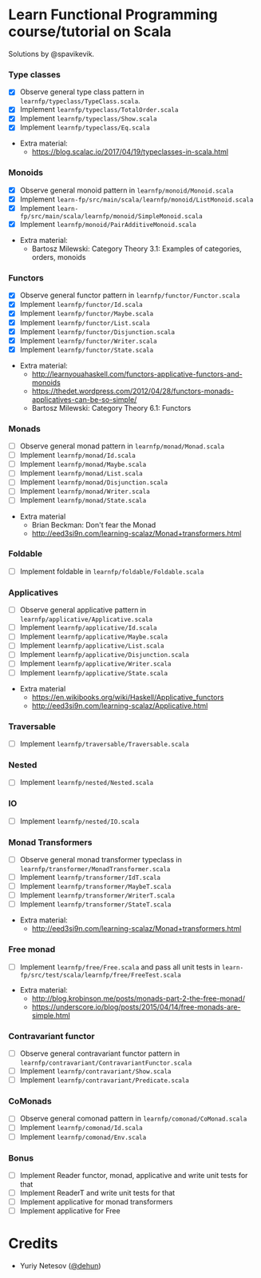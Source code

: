 # Learn Functional Programming course/tutorial on Scala
Solutions by @spavikevik.

### Type classes ###

- [x] Observe general type class pattern in `learnfp/typeclass/TypeClass.scala`.
- [x] Implement `learnfp/typeclass/TotalOrder.scala`
- [x] Implement `learnfp/typeclass/Show.scala`
- [x] Implement `learnfp/typeclass/Eq.scala`
- Extra material: 
  - https://blog.scalac.io/2017/04/19/typeclasses-in-scala.html

### Monoids ###

- [x] Observe general monoid pattern in `learnfp/monoid/Monoid.scala`
- [x] Implement `learn-fp/src/main/scala/learnfp/monoid/ListMonoid.scala`
- [x] Implement `learn-fp/src/main/scala/learnfp/monoid/SimpleMonoid.scala`
- [x] Implement `learnfp/monoid/PairAdditiveMonoid.scala`
- Extra material:
  - Bartosz Milewski: Category Theory 3.1: Examples of categories, orders, monoids
  

### Functors ###

- [x] Observe general functor pattern in `learnfp/functor/Functor.scala`
- [x] Implement `learnfp/functor/Id.scala`
- [x] Implement `learnfp/functor/Maybe.scala`
- [x] Implement `learnfp/functor/List.scala`
- [x] Implement `learnfp/functor/Disjunction.scala`
- [x] Implement `learnfp/functor/Writer.scala`
- [x] Implement `learnfp/functor/State.scala`
- Extra material:
  - http://learnyouahaskell.com/functors-applicative-functors-and-monoids
  - https://thedet.wordpress.com/2012/04/28/functors-monads-applicatives-can-be-so-simple/
  - Bartosz Milewski: Category Theory 6.1: Functors 

### Monads ###

- [ ] Observe general monad pattern in `learnfp/monad/Monad.scala`
- [ ] Implement `learnfp/monad/Id.scala`
- [ ] Implement `learnfp/monad/Maybe.scala`
- [ ] Implement `learnfp/monad/List.scala`
- [ ] Implement `learnfp/monad/Disjunction.scala`
- [ ] Implement `learnfp/monad/Writer.scala`
- [ ] Implement `learnfp/monad/State.scala`
- Extra material
  - Brian Beckman: Don't fear the Monad
  - http://eed3si9n.com/learning-scalaz/Monad+transformers.html
  
### Foldable ###

- [ ] Implement foldable in `learnfp/foldable/Foldable.scala`

### Applicatives ###

- [ ] Observe general applicative pattern in `learnfp/applicative/Applicative.scala`
- [ ] Implement `learnfp/applicative/Id.scala`
- [ ] Implement `learnfp/applicative/Maybe.scala`
- [ ] Implement `learnfp/applicative/List.scala`
- [ ] Implement `learnfp/applicative/Disjunction.scala`
- [ ] Implement `learnfp/applicative/Writer.scala`
- [ ] Implement `learnfp/applicative/State.scala`
- Extra material 
  - https://en.wikibooks.org/wiki/Haskell/Applicative_functors
  - http://eed3si9n.com/learning-scalaz/Applicative.html
  
### Traversable ###

- [ ] Implement `learnfp/traversable/Traversable.scala`

### Nested ###

- [ ] Implement `learnfp/nested/Nested.scala`

### IO ###

- [ ] Implement `learnfp/nested/IO.scala` 

### Monad Transformers ###

- [ ] Observe general monad transformer typeclass in `learnfp/transformer/MonadTransformer.scala`
- [ ] Implement `learnfp/transformer/IdT.scala`
- [ ] Implement `learnfp/transformer/MaybeT.scala`
- [ ] Implement `learnfp/transformer/WriterT.scala`
- [ ] Implement `learnfp/transformer/StateT.scala`
- Extra material: 
  - http://eed3si9n.com/learning-scalaz/Monad+transformers.html

### Free monad ###

- [ ] Implement `learnfp/free/Free.scala` and pass all unit tests in `learn-fp/src/test/scala/learnfp/free/FreeTest.scala`
- Extra material:
  - http://blog.krobinson.me/posts/monads-part-2-the-free-monad/
  - https://underscore.io/blog/posts/2015/04/14/free-monads-are-simple.html
  
### Contravariant functor ###

- [ ] Observe general contravariant functor pattern in `learnfp/contravariant/ContravariantFunctor.scala`
- [ ] Implement `learnfp/contravariant/Show.scala`
- [ ] Implement `learnfp/contravariant/Predicate.scala`

### CoMonads ###

- [ ] Observe general comonad pattern in `learnfp/comonad/CoMonad.scala`
- [ ] Implement `learnfp/comonad/Id.scala`
- [ ] Implement `learnfp/comonad/Env.scala`
  
### Bonus ###

- [ ] Implement Reader functor, monad, applicative and write unit tests for that
- [ ] Implement ReaderT and write unit tests for that
- [ ] Implement applicative for monad transformers
- [ ] Implement applicative for Free
  
# Credits #

- Yuriy Netesov ([@dehun](https://github.com/dehun))
